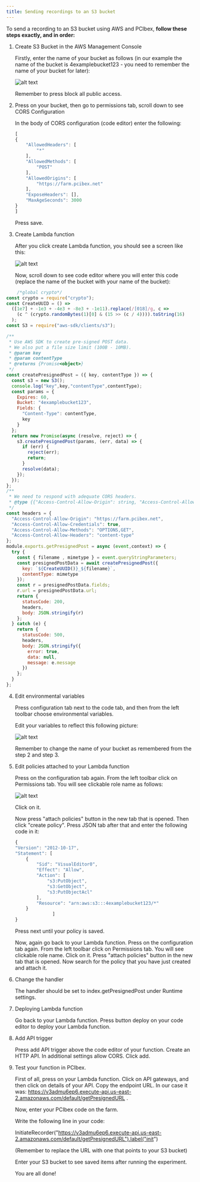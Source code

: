 ```yaml
---
title: Sending recordings to an S3 bucket
---
```

    
To send a recording to an S3 bucket using AWS and PCIbex, <b> follow these steps exactly, and in order:</b>

1. Create S3 Bucket in the AWS Management Console

     Firstly, enter the name of your bucket as follows (in our example the name of the bucket is 4examplebucket123 - you need to remember the name of your bucket for later):
     
     ![alt text]({{site.baseurl}}/assets/images/amazon1.png)
     
     Remember to press block all public access. 

2. Press on your bucket, then go to permissions tab, scroll down to see CORS Configuration

    In the body of CORS configuration (code editor) enter the following:
    
    ```javascript
    [
    {
        "AllowedHeaders": [
            "*"
        ],
        "AllowedMethods": [
            "POST"
        ],
        "AllowedOrigins": [
            "https://farm.pcibex.net"
        ],
        "ExposeHeaders": [],
        "MaxAgeSeconds": 3000
    }
    ]
     ```
    
    Press save. 

3. Create Lambda function
  
   After you click create Lambda function, you should see a screen like this:

   ![alt text]({{site.baseurl}}/assets/images/amazon2.png)

   Now, scroll down to see code editor where you will enter this code (replace the name of the bucket with your name of the bucket):
   
```javascript
    /*global crypto*/
const crypto = require("crypto");
const CreateUUID = () =>
  ([1e7] + -1e3 + -4e3 + -8e3 + -1e11).replace(/[018]/g, c =>
    (c ^ (crypto.randomBytes(1)[0] & (15 >> (c / 4)))).toString(16)
  );
const S3 = require("aws-sdk/clients/s3");

/**
 * Use AWS SDK to create pre-signed POST data.
 * We also put a file size limit (100B - 10MB).
 * @param key
 * @param contentType
 * @returns {Promise<object>}
 */
const createPresignedPost = ({ key, contentType }) => {
  const s3 = new S3();
  console.log("key",key,"contentType",contentType);
  const params = {
    Expires: 60,
    Bucket: "4examplebucket123",
    Fields: {
      "Content-Type": contentType,
      key
    }
  };
  return new Promise(async (resolve, reject) => {
    s3.createPresignedPost(params, (err, data) => {
      if (err) {
        reject(err);
        return;
      }
      resolve(data);
    });
  });
};
/**
 * We need to respond with adequate CORS headers.
 * @type {{"Access-Control-Allow-Origin": string, "Access-Control-Allow-Credentials": boolean}}
 */
const headers = {
  "Access-Control-Allow-Origin": "https://farm.pcibex.net",
  "Access-Control-Allow-Credentials": true,
  "Access-Control-Allow-Methods": "OPTIONS,GET",
  "Access-Control-Allow-Headers": "content-type"
};
module.exports.getPresignedPost = async (event,context) => {
  try {
    const { filename , mimetype } = event.queryStringParameters;
    const presignedPostData = await createPresignedPost({
      key: `${CreateUUID()}_${filename}`,
      contentType: mimetype
    });
    const r = presignedPostData.fields;
    r.url = presignedPostData.url;
    return {
      statusCode: 200,
      headers,
      body: JSON.stringify(r)
    };
  } catch (e) {
    return {
      statusCode: 500,
      headers,
      body: JSON.stringify({
        error: true,
        data: null,
        message: e.message
      })
    };
  }
};
```


4. Edit environmental variables

   Press configuration tab next to the code tab, and then from the left toolbar choose environmental variables.
   
   Edit your variables to reflect this following picture:
   
   ![alt text]({{site.baseurl}}/assets/images/amazon3.png)

   Remember to change the name of your bucket as remembered from the step 2 and step 3. 
   
5. Edit policies attached to your Lambda function

   Press on the configuration tab again. From the left toolbar click on Permissions tab. You will see clickable role name as follows:
   
   ![alt text]({{site.baseurl}}/assets/images/amazon4.png)

    Click on it.
    
    Now press "attach policies" button in the new tab that is opened. Then click "create policy". Press JSON tab after that and enter the following code in it:
    
    ```javascript
    {
    "Version": "2012-10-17",
    "Statement": [
        {
            "Sid": "VisualEditor0",
            "Effect": "Allow",
            "Action": [
                "s3:PutObject",
                "s3:GetObject",
                "s3:PutObjectAcl"
            ],
            "Resource": "arn:aws:s3:::4examplebucket123/*"
        }
                  ]   
    }
    ```
    
    Press next until your policy is saved. 
    
    Now, again go back to your Lambda function.  Press on the configuration tab again. From the left toolbar click on Permissions tab. You will see clickable role name. Click on it. Press "attach policies" button in the new tab that is opened. Now search for the policy that you have just created and attach it.
    
6. Change the handler

   The handler should be set to index.getPresignedPost under Runtime settings.
   
7. Deploying Lambda function

   Go back to your Lambda function. Press button deploy on your code editor to deploy your Lambda function. 

8. Add API trigger

   Press add API trigger above the code editor of your function. Create an HTTP API. In additional settings allow CORS. Click add.
   
8. Test your function in PCIbex.

   First of all, press on your Lambda function. Click on API gateways, and then click on details of your API. Copy the endpoint URL. In our case it was:  https://v3admu6ep6.execute-api.us-east-2.amazonaws.com/default/getPresignedURL .
   
   Now, enter your PCIbex code on the farm. 
   
   Write the following line in your code:
   
   InitiateRecorder("https://v3admu6ep6.execute-api.us-east-2.amazonaws.com/default/getPresignedURL").label("init")
   
   (Remember to replace the URL with one that points to your S3 bucket)
   
   Enter your S3 bucket to see saved items after running the experiment.
   
   You are all done!
